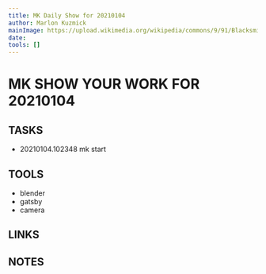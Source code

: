 ```yaml
---
title: MK Daily Show for 20210104
author: Marlon Kuzmick
mainImage: https://upload.wikimedia.org/wikipedia/commons/9/91/Blacksmith_tools_2.jpg
date: 
tools: []
---
```

# MK SHOW YOUR WORK FOR 20210104

## TASKS

- 20210104.102348 mk start

## TOOLS

- blender
- gatsby
- camera

## LINKS


## NOTES


